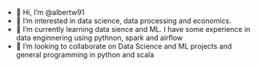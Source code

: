 - 👋 Hi, I’m @albertw91
- 👀 I’m interested in data science, data processing and economics. 
- 🌱 I’m currently learning data sience and ML. I have some experience in data enginnering using pythnon, spark and airflow
- 💞️ I’m looking to collaborate on Data Science and ML projects and general programming in python and scala

<!---
albertw91/albertw91 is a ✨ special ✨ repository because its `README.md` (this file) appears on your GitHub profile.
You can click the Preview link to take a look at your changes.
--->
